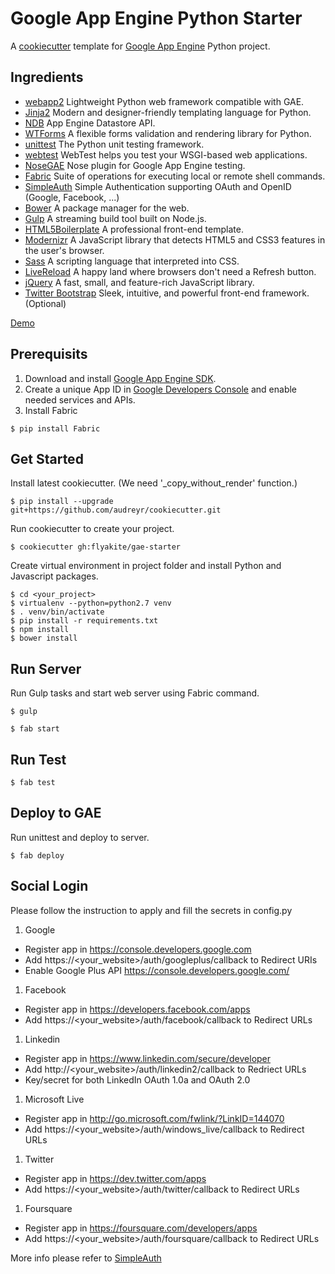 Google App Engine Python Starter
================================

A [cookiecutter](https://github.com/audreyr/cookiecutter) template for [Google App Engine](https://cloud.google.com/appengine/) Python project.


Ingredients
-----------
+ [webapp2](http://webapp-improved.appspot.com/) Lightweight Python web framework compatible with GAE.
+ [Jinja2](http://jinja.pocoo.org/docs/) Modern and designer-friendly templating language for Python.
+ [NDB](http://developers.google.com/appengine/docs/python/ndb/) App Engine Datastore API.
+ [WTForms](http://wtforms.simplecodes.com/) A flexible forms validation and rendering library for Python.
+ [unittest](http://docs.python.org/library/unittest.html) The Python unit testing framework.
+ [webtest](http://webtest.pythonpaste.org/en/latest/index.html) WebTest helps you test your WSGI-based web applications.
+ [NoseGAE](https://github.com/Trii/NoseGAE) Nose plugin for Google App Engine testing.
+ [Fabric](http://www.fabfile.org) Suite of operations for executing local or remote shell commands.
+ [SimpleAuth](https://github.com/crhym3/simpleauth) Simple Authentication supporting OAuth and OpenID (Google, Facebook, ...)
+ [Bower](http://bower.io) A package manager for the web.
+ [Gulp](http://gulpjs.com) A streaming build tool built on Node.js.
+ [HTML5Boilerplate](http://html5boilerplate.com/) A professional front-end template.
+ [Modernizr](http://modernizr.com) A JavaScript library that detects HTML5 and CSS3 features in the user's browser.
+ [Sass](http://sass-lang.com) A scripting language that interpreted into CSS.
+ [LiveReload](https://chrome.google.com/webstore/detail/livereload/jnihajbhpnppcggbcgedagnkighmdlei) A happy land where browsers don't need a Refresh button.
+ [jQuery](http://jquery.com) A fast, small, and feature-rich JavaScript library.
+ [Twitter Bootstrap](http://twitter.github.com/bootstrap/) Sleek, intuitive, and powerful front-end framework. (Optional)

[Demo](https://gae-starter2.appsppot.com)


Prerequisits
------------

1. Download and install [Google App Engine SDK](http://code.google.com/appengine/downloads.html#Google_App_Engine_SDK_for_Python).
1. Create a unique App ID in [Google Developers Console](https://console.developers.google.com/) and enable needed services and APIs.
1. Install Fabric
```
$ pip install Fabric
```

Get Started
-----------
Install latest cookiecutter. (We need '_copy_without_render' function.)
``` 
$ pip install --upgrade git+https://github.com/audreyr/cookiecutter.git
```

Run cookiecutter to create your project.
```
$ cookiecutter gh:flyakite/gae-starter
```

Create virtual environment in project folder and install Python and Javascript packages.
```	 
$ cd <your_project>
$ virtualenv --python=python2.7 venv
$ . venv/bin/activate
$ pip install -r requirements.txt
$ npm install
$ bower install
```

Run Server
----------

Run Gulp tasks and start web server using Fabric command.
```	    
$ gulp
```
```	
$ fab start
```

Run Test
--------

```
$ fab test
```

Deploy to GAE
-------------

Run unittest and deploy to server.
```	
$ fab deploy
```

Social Login
------------

Please follow the instruction to apply and fill the secrets in config.py

1. Google
 * Register app in https://console.developers.google.com
 * Add https://<your_website>/auth/googleplus/callback to Redirect URIs
 * Enable Google Plus API https://console.developers.google.com/

1. Facebook
 * Register app in https://developers.facebook.com/apps
 * Add https://<your_website>/auth/facebook/callback to Redirect URLs

1. Linkedin
 * Register app in https://www.linkedin.com/secure/developer
 * Add http://<your_website>/auth/linkedin2/callback to Redriect URLs
 * Key/secret for both LinkedIn OAuth 1.0a and OAuth 2.0

1. Microsoft Live
 * Register app in http://go.microsoft.com/fwlink/?LinkID=144070
 * Add https://<your_website>/auth/windows_live/callback to Redirect URLs

1. Twitter
 * Register app in https://dev.twitter.com/apps
 * Add https://<your_website>/auth/twitter/callback to Redirect URLs

1. Foursquare
 * Register app in https://foursquare.com/developers/apps
 * Add https://<your_website>/auth/foursquare/callback to Redirect URLs
     
More info please refer to [SimpleAuth](https://github.com/crhym3/simpleauth)

